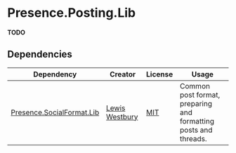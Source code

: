 # Presence.Posting.Lib

**TODO**

## Dependencies

| Dependency                                                   | Creator                                           | License                                                           | Usage                                                           |
| ------------------------------------------------------------ | ------------------------------------------------- | ----------------------------------------------------------------- | --------------------------------------------------------------- |
| [Presence.SocialFormat.Lib](https://github.com/instantiator/presence) | [Lewis Westbury](https://github.com/instantiator) | [MIT](https://github.com/instantiator/presence/blob/main/LICENSE) | Common post format, preparing and formatting posts and threads. |
